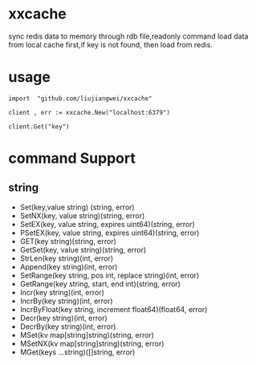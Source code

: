 # xxcache
sync redis data to memory through rdb file,readonly command load data from local cache first,if key is not found, then load from redis.

# usage
```
import 	"github.com/liujiangwei/xxcache"

client , err := xxcache.New("localhost:6379")

client.Get("key")
```

# command Support

## string

- Set(key,value string) (string, error)
- SetNX(key, value string)(string, error)
- SetEX(key, value string, expires uint64)(string, error)
- PSetEX(key, value string, expires uint64)(string, error)
- GET(key string)(string, error)
- GetSet(key, value string)(string, error)
- StrLen(key string)(int, error)
- Append(key string)(int, error)
- SetRange(key string, pos int, replace string)(int, error)
- GetRange(key string, start, end int)(string, error)
- Incr(key string)(int, error)
- IncrBy(key string)(int, error)
- IncrByFloat(key string, increment float64)(float64, error)
- Decr(key string)(int, error)
- DecrBy(key string)(int, error)
- MSet(kv map[string]string)(string, error)
- MSetNX(kv map[string]string)(string, error)
- MGet(keys ...string)([]string, error)
